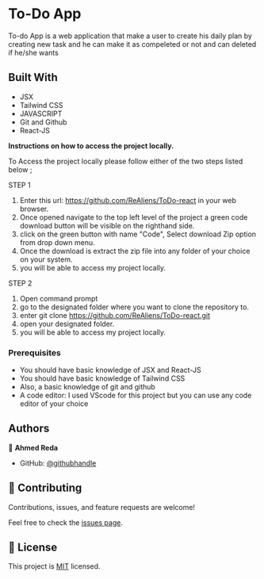 # To-Do App

To-do App is a web application that  make a user to create his daily plan by creating new task and he can make it as compeleted or not and can deleted if he/she wants
## Built With

- JSX
- Tailwind CSS
- JAVASCRIPT
- Git and Github
- React-JS



**Instructions on how to access the project locally.**

 To Access the project locally please follow either of the two steps listed below ;

STEP 1
1. Enter this url:  https://github.com/ReAliens/ToDo-react in your web browser.
2. Once opened navigate to the top left level of the project a green code download button will be visible on the righthand side.
3. click on the green button with name "Code", Select download Zip option from drop down menu.
4. Once the download is extract the zip file into any folder of your choice on your system.
5. you will be able to access my project locally.

STEP 2
1. Open command prompt
2. go to the designated folder where you want to clone the repository to.
3. enter  git clone https://github.com/ReAliens/ToDo-react.git
4. open your designated folder.
5. you will be able to access my project locally.


### Prerequisites
- You should have basic knowledge of JSX and React-JS
- You should have basic knowledge of Tailwind CSS
- Also, a basic knowledge of git and github
- A code editor: I used VScode for this project but you can use any code editor of your choice



## Authors

👤 **Ahmed Reda**
 

- GitHub: [@githubhandle](https://github.com/ReAliens)


## 🤝 Contributing

Contributions, issues, and feature requests are welcome!

Feel free to check the [issues page](../../issues/).



## 📝 License

This project is [MIT](./MIT.md) licensed.